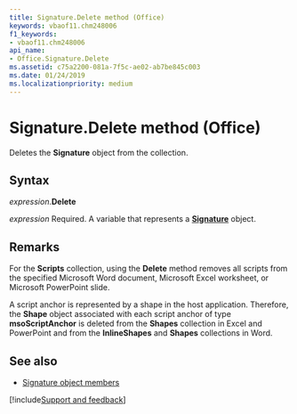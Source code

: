 ```yaml
---
title: Signature.Delete method (Office)
keywords: vbaof11.chm248006
f1_keywords:
- vbaof11.chm248006
api_name:
- Office.Signature.Delete
ms.assetid: c75a2200-081a-7f5c-ae02-ab7be845c003
ms.date: 01/24/2019
ms.localizationpriority: medium
---
```



# Signature.Delete method (Office)

Deletes the **Signature** object from the collection.


## Syntax

_expression_.**Delete**

_expression_ Required. A variable that represents a **[Signature](Office.Signature.md)** object.


## Remarks

For the **Scripts** collection, using the **Delete** method removes all scripts from the specified Microsoft Word document, Microsoft Excel worksheet, or Microsoft PowerPoint slide. 

A script anchor is represented by a shape in the host application. Therefore, the **Shape** object associated with each script anchor of type **msoScriptAnchor** is deleted from the **Shapes** collection in Excel and PowerPoint and from the **InlineShapes** and **Shapes** collections in Word.


## See also

- [Signature object members](overview/Library-Reference/signature-members-office.md)



[!include[Support and feedback](~/includes/feedback-boilerplate.md)]